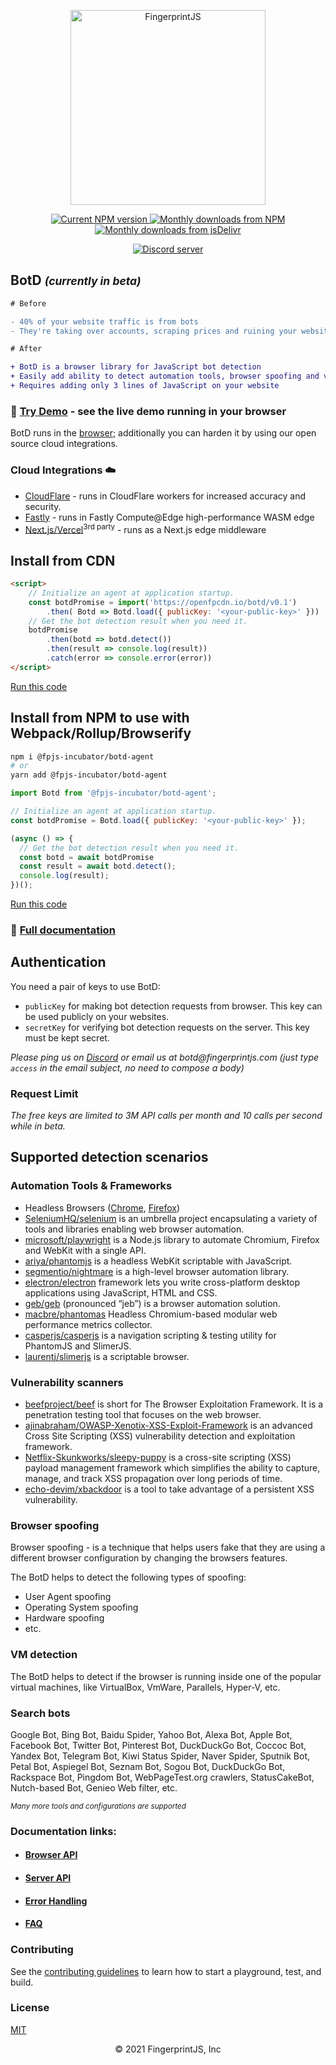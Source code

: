 <p align="center">
  <a href="https://fingerprintjs.com">
    <img src="https://raw.githubusercontent.com/fingerprintjs/botd/main/resources/logo.svg" alt="FingerprintJS" width="312px" />
  </a>
</p>
<p align="center">
  <a href="https://www.npmjs.com/package/@fpjs-incubator/botd-agent">
    <img src="https://img.shields.io/npm/v/@fpjs-incubator/botd-agent.svg" alt="Current NPM version">
  </a>
  <a href="https://www.npmjs.com/package/@fpjs-incubator/botd-agent">
    <img src="https://img.shields.io/npm/dm/@fpjs-incubator/botd-agent.svg" alt="Monthly downloads from NPM">
  </a>
  <a href="https://www.jsdelivr.com/package/npm/@fpjs-incubator/botd-agent">
    <img src="https://img.shields.io/jsdelivr/npm/hm/@fpjs-incubator/botd-agent.svg" alt="Monthly downloads from jsDelivr">
  </a>
</p>
<p align="center">
  <a href="https://discord.gg/P6Ya76HkbF">
    <img src="https://img.shields.io/discord/852099967190433792?style=for-the-badge&label=Discord&logo=Discord&logoColor=white" alt="Discord server">
  </a>
</p>

## BotD <small>_(currently in beta)_</small>

```diff
# Before

- 40% of your website traffic is from bots
- They're taking over accounts, scraping prices and ruining your website reputation

# After

+ BotD is a browser library for JavaScript bot detection
+ Easily add ability to detect automation tools, browser spoofing and virtual machines
+ Requires adding only 3 lines of JavaScript on your website
```

### 🔩 [Try Demo](https://fingerprintjs.github.io/BotD/) - see the live demo running in your browser

BotD runs in the [browser](#install-from-cdn); additionally you can harden it by using our open source cloud integrations.

### Cloud Integrations ☁️

* [CloudFlare](https://github.com/fingerprintjs/botd-integrations/tree/main/cloudflare) - runs in CloudFlare workers for increased accuracy and security.
* [Fastly](https://github.com/fingerprintjs/botd-integrations/tree/main/fastly/wasm) - runs in Fastly Compute@Edge high-performance WASM edge
* [Next.js/Vercel](https://github.com/vercel/examples/tree/main/edge-functions/bot-protection-botd)<sup>3rd party</sup> - runs as a Next.js edge middleware

## Install from CDN

```html
<script>
    // Initialize an agent at application startup.
    const botdPromise = import('https://openfpcdn.io/botd/v0.1')
        .then( Botd => Botd.load({ publicKey: '<your-public-key>' }))
    // Get the bot detection result when you need it.
    botdPromise
        .then(botd => botd.detect())
        .then(result => console.log(result))
        .catch(error => console.error(error))
</script>
```
[Run this code](https://stackblitz.com/edit/botd-cdn?devtoolsheight=100&file=index.html)

## Install from NPM to use with Webpack/Rollup/Browserify

```bash
npm i @fpjs-incubator/botd-agent
# or
yarn add @fpjs-incubator/botd-agent
```

```js
import Botd from '@fpjs-incubator/botd-agent';

// Initialize an agent at application startup.
const botdPromise = Botd.load({ publicKey: '<your-public-key>' });

(async () => {
  // Get the bot detection result when you need it.
  const botd = await botdPromise
  const result = await botd.detect();
  console.log(result);
})();
```
[Run this code](https://stackblitz.com/edit/botd-npm?devtoolsheight=100&file=index.js)

### 📕 [Full documentation](docs/api.md)

## Authentication

You need a pair of keys to use BotD:
- `publicKey` for making bot detection requests from browser. This key can be used publicly on your websites.
- `secretKey` for verifying bot detection requests on the server. This key must be kept secret.

_Please ping us on [Discord](https://discord.com/invite/P6Ya76HkbF) or email us at botd@fingerprintjs.com_
_(just type `access` in the email subject, no need to compose a body)_
<br/>

### **Request Limit**
_The free keys are limited to 3M API calls per month and 10 calls per second while in beta._

## Supported detection scenarios

### **Automation Tools & Frameworks**

- Headless Browsers ([Chrome](https://www.google.com/chrome/), [Firefox](https://www.mozilla.org/en-US/firefox/new/))
- [SeleniumHQ/selenium](https://github.com/SeleniumHQ/selenium) is an umbrella project encapsulating a variety of tools and libraries enabling web browser automation.
- [microsoft/playwright](https://github.com/microsoft/playwright) is a Node.js library to automate Chromium, Firefox and WebKit with a single API.
- [ariya/phantomjs](https://github.com/ariya/phantomjs)  is a headless WebKit scriptable with JavaScript.
- [segmentio/nightmare](https://github.com/segmentio/nightmare) is a high-level browser automation library.
- [electron/electron](https://github.com/electron/electron) framework lets you write cross-platform desktop applications using JavaScript, HTML and CSS.
- [geb/geb](https://github.com/geb/geb) (pronounced “jeb”) is a browser automation solution.
- [macbre/phantomas](https://github.com/macbre/phantomas) Headless Chromium-based modular web performance metrics collector.
- [casperjs/casperjs](https://github.com/casperjs/casperjs) is a navigation scripting & testing utility for PhantomJS and SlimerJS.
- [laurentj/slimerjs](https://github.com/laurentj/slimerjs) is a scriptable browser.

### **Vulnerability scanners**

- [beefproject/beef](https://github.com/beefproject/beef) is short for The Browser Exploitation Framework. It is a penetration testing tool that focuses on the web browser.
- [ajinabraham/OWASP-Xenotix-XSS-Exploit-Framework](https://github.com/ajinabraham/OWASP-Xenotix-XSS-Exploit-Framework) is an advanced Cross Site Scripting (XSS) vulnerability detection and exploitation framework.
- [Netflix-Skunkworks/sleepy-puppy](https://github.com/Netflix-Skunkworks/sleepy-puppy) is a cross-site scripting (XSS) payload management framework which simplifies the ability to capture, manage, and track XSS propagation over long periods of time.
- [echo-devim/xbackdoor](https://github.com/echo-devim/xbackdoor) is a tool to take advantage of a persistent XSS vulnerability.

### **Browser spoofing**

Browser spoofing - is a technique that helps users fake that they are using a different browser configuration by changing the browsers features.

The BotD helps to detect the following types of spoofing:
- User Agent spoofing
- Operating System spoofing
- Hardware spoofing
- etc.

### **VM detection**

The BotD helps to detect if the browser is running inside one of the popular virtual machines, like VirtualBox, VmWare, Parallels, Hyper-V, etc.

### **Search bots**
Google Bot, Bing Bot, Baidu Spider, Yahoo Bot, Alexa Bot, Apple Bot, Facebook Bot, Twitter Bot, Pinterest Bot,
DuckDuckGo Bot, Coccoc Bot, Yandex Bot, Telegram Bot, Kiwi Status Spider, Naver Spider, Sputnik Bot, Petal Bot,
Aspiegel Bot, Seznam Bot, Sogou Bot, DuckDuckGo Bot, Rackspace Bot, Pingdom Bot, WebPageTest.org crawlers,
StatusCakeBot, Nutch-based Bot, Genieo Web filter, etc.

<small><i>Many more tools and configurations are supported</i></small>

### Documentation links:
- #### [Browser API](docs/api.md)
- #### [Server API](docs/server_api.md)
- #### [Error Handling](docs/error.md)
- #### [FAQ](https://github.com/fingerprintjs/botd/wiki/FAQ)

### Contributing

See the [contributing guidelines](contributing.md) to learn how to start a playground, test, and build.

### License

[MIT](LICENSE)

<p align="center">
© 2021 FingerprintJS, Inc
</p>
